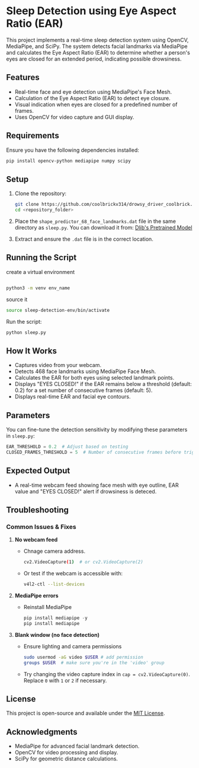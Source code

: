 # Sleep Detection using Eye Aspect Ratio (EAR)

This project implements a real-time sleep detection system using OpenCV, MediaPipe, and SciPy. The system detects facial landmarks via MediaPipe and calculates the Eye Aspect Ratio (EAR) to determine whether a person's eyes are closed for an extended period, indicating possible drowsiness.

## Features
- Real-time face and eye detection using MediaPipe's Face Mesh.
- Calculation of the Eye Aspect Ratio (EAR) to detect eye closure.
- Visual indication when eyes are closed for a predefined number of frames.
- Uses OpenCV for video capture and GUI display.

## Requirements
Ensure you have the following dependencies installed:

```bash
pip install opencv-python mediapipe numpy scipy

```

## Setup
1. Clone the repository:
   ```bash
   git clone https://github.com/coolbrickv314/drowsy_driver_coolbrick.git
   cd <repository_folder>
   ```

2. Place the `shape_predictor_68_face_landmarks.dat` file in the same directory as `sleep.py`. You can download it from:
   [Dlib's Pretrained Model](http://dlib.net/files/shape_predictor_68_face_landmarks.dat.bz2)

3. Extract and ensure the `.dat` file is in the correct location.

## Running the Script

create a virtual environment

```bash

python3 -m venv env_name

```
source it 

```bash
source sleep-detection-env/bin/activate
```

Run the script:

```bash
python sleep.py
```

## How It Works
- Captures video from your webcam.
- Detects 468 face landmarks using MediaPipe Face Mesh.
- Calculates the EAR for both eyes using selected landmark points.
- Displays "EYES CLOSED!" if the EAR remains below a threshold (default: 0.2) for a set number of consecutive frames (default: 5).
- Displays real-time EAR and facial eye contours.

  
## Parameters
You can fine-tune the detection sensitivity by modifying these parameters in `sleep.py`:

```python
EAR_THRESHOLD = 0.2  # Adjust based on testing
CLOSED_FRAMES_THRESHOLD = 5  # Number of consecutive frames before triggering an alert
```

## Expected Output
- A real-time webcam feed showing face mesh with eye outline, EAR value and "EYES CLOSED!" alert if drowsiness is deteced. 
  

## Troubleshooting
### Common Issues & Fixes

1. **No webcam feed**
   - Chnage camera address. 
     ```bash
     cv2.VideoCapture(1)  # or cv2.VideoCapture(2)
     ```
   - Or test if the webcam is accessible with:
     ```bash
     v4l2-ctl --list-devices
     ```

2. **MediaPipe errors**
   - Reinstall MediaPipe
     ```python
     pip install mediapipe -y
     pip install mediapipe
     ```

3. **Blank window (no face detection)**
   - Ensure lighting and camera permissions
     ```bash
     sudo usermod -aG video $USER # add permission
     groups $USER  # make sure you're in the 'video' group
     ```
   - Try changing the video capture index in `cap = cv2.VideoCapture(0)`. Replace `0` with `1` or `2` if necessary.

## License
This project is open-source and available under the [MIT License](LICENSE).

## Acknowledgments
- MediaPipe for advanced facial landmark detection.
- OpenCV for video processing and display.
- SciPy for geometric distance calculations.
